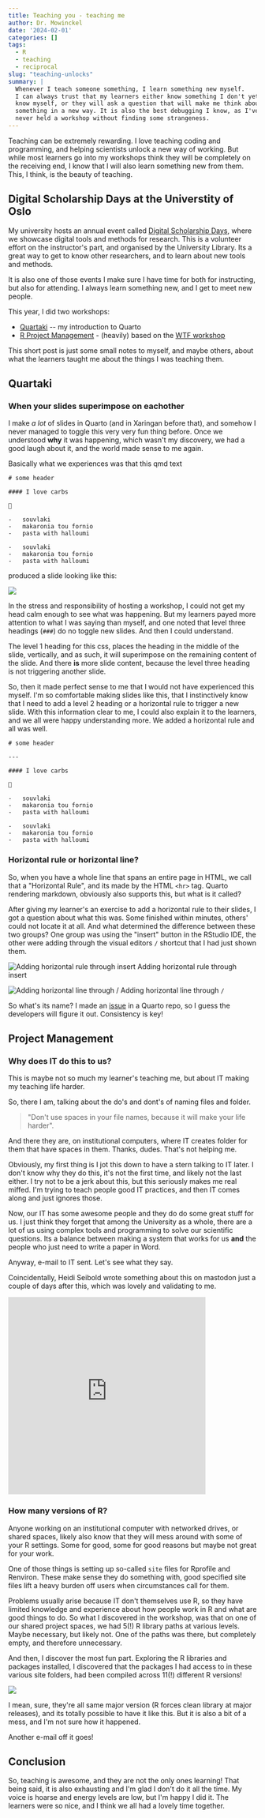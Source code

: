 ```yaml
---
title: Teaching you - teaching me
author: Dr. Mowinckel
date: '2024-02-01'
categories: []
tags:
  - R
  - teaching
  - reciprocal
slug: "teaching-unlocks"
summary: |
  Whenever I teach someone something, I learn something new myself.
  I can always trust that my learners either know something I don't yet
  know myself, or they will ask a question that will make me think about
  something in a new way. It is also the best debugging I know, as I've 
  never held a workshop without finding some strangeness.
---
```


Teaching can be extremely rewarding.
I love teaching coding and programming, and helping scientists unlock a new way of working.
But while most learners go into my workshops think they will be completely on the receiving end, 
I know that I will also learn something new from them.
This, I think, is the beauty of teaching.

## Digital Scholarship Days at the Universtity of Oslo

My university hosts an annual event called [Digital Scholarship Days](https://www.ub.uio.no/english/courses-events/events/dsc/2024/digital-scholarship-days/00-mainpage.html), where we showcase digital tools and methods for research.
This is a volunteer effort on the instructor's part, and organised by the University Library.
Its a great way to get to know other researchers, and to learn about new tools and methods.

It is also one of those events I make sure I have time for both for instructing, but also for attending. 
I always learn something new, and I get to meet new people.

This year, I did two workshops:

- [Quartaki](https://drmowinckels.io/quartaki/) -- my introduction to Quarto
- [R Project Management](https://www.capro.dev/workshop_rproj/) - (heavily) based on the [WTF workshop](https://github.com/rstats-wtf/wtf-workshop)

This short post is just some small notes to myself, and maybe others, about what the learners taught me about the things I was teaching them.

## Quartaki

### When your slides superimpose on eachother

I make _a lot_ of slides in Quarto (and in Xaringan before that), and somehow I never managed to toggle this very very fun thing before.
Once we understood **why** it was happening, which wasn't my discovery, we had a good laugh about it, and the world made sense to me again.

Basically what we experiences was that this qmd text

```
# some header

#### I love carbs

🥶

-   souvlaki
-   makaronia tou fornio
-   pasta with halloumi

-   souvlaki
-   makaronia tou fornio
-   pasta with halloumi

```

produced a slide looking like this:

![](images/reveal_superimposed.png)

In the stress and responsibility of hosting a workshop, I could not get my head calm enough to see what was happening. 
But my learners payed more attention to what I was saying than myself, and one noted that level three headings (`###`) do no toggle new slides.
And then I could understand.

The level 1 heading for this css, places the heading in the middle of the slide, vertically, and as such, it will superimpose on the remaining content of the slide.
And there **is** more slide content, because the level three heading is not triggering another slide.

So, then it made perfect sense to me that I would not have experienced this myself.
I'm so comfortable making slides like this, that I instinctively know that I need to add a level 2 heading or a horizontal rule to trigger a new slide.
With this information clear to me, I could also explain it to the learners, and we all were happy understanding more.
We added a horizontal rule and all was well.


```
# some header

---

#### I love carbs

🥶

-   souvlaki
-   makaronia tou fornio
-   pasta with halloumi

-   souvlaki
-   makaronia tou fornio
-   pasta with halloumi

```

### Horizontal rule or horizontal line?

So, when you have a whole line that spans an entire page in HTML, we call that a "Horizontal Rule", and its made by the HTML `<hr>` tag. 
Quarto rendering markdown, obviously also supports this, but what is it called?

After giving my learner's an exercise to add a horizontal rule to their slides, I got a question about what this was. 
Some finished within minutes, others' could not locate it at all.
And what determined the difference between these two groups?
One group was using the "insert" button in the RStudio IDE, the other were adding through the visual editors `/` shortcut that I had just shown them.

![Adding horizontal rule through insert](images/hr_insert.png)
Adding horizontal rule through insert

![Adding horizontal line through `/`](images/hr_shortcut.png)
Adding horizontal line through `/`

So what's its name? I made an [issue](https://github.com/quarto-dev/quarto/issues/350) in a Quarto repo, so I guess the developers will figure it out.
Consistency is key!



## Project Management

### Why does IT do this to us?

This is maybe not so much my learner's teaching me, but about IT making my teaching life harder.

So, there I am, talking about the do's and dont's of naming files and folder.

> "Don't use spaces in your file names, because it will make your life harder".

And there they are, on institutional computers, where IT creates folder for them that have spaces in them. 
Thanks, dudes. That's not helping me.

Obviously, my first thing is I jot this down to have a stern talking to IT later.
I don't know why they do this, it's not the first time, and likely not the last either. 
I try not to be a jerk about this, but this seriously makes me real miffed. 
I'm trying to teach people good IT practices, and then IT comes along and just ignores those.

Now, our IT has some awesome people and they do do some great stuff for us. 
I just think they forget that among the University as a whole, there are a lot of us using complex tools and programming to solve our scientific questions. 
Its a balance between making a system that works for us **and** the people who just need to write a paper in Word.

Anyway, e-mail to IT sent. Let's see what they say.


Coincidentally, Heidi Seibold wrote something about this on mastodon just a couple of days after this, which was lovely and validating to me.

<iframe src="https://fosstodon.org/@HeidiSeibold/111725444131565682>/embed" class="mastodon-embed" style="max-width: 100%; border: 0" width="400" height="400" allowfullscreen="allowfullscreen"></iframe>


### How many versions of R?

Anyone working on an institutional computer with networked drives, or shared spaces, likely also know that they will mess around with some of your R settings.
Some for good, some for good reasons but maybe not great for your work.

One of those things is setting up so-called `site` files for Rprofile and Renviron.
These make sense they do something with, good specified site files lift a heavy burden off users when circumstances call for them. 

Problems usually arise because IT don't themselves use R, so they have limited knowledge and experience about how people work in R and what are good things to do. 
So what I discovered in the workshop, was that on one of our shared project spaces, we had 5(!) R library paths at various levels. 
Maybe necessary, but likely not.
One of the paths was there, but completely empty, and therefore unnecessary.

And then, I discover the most fun part.
Exploring the R libraries and packages installed, I discovered that the packages I had access to in these various site folders, had been compiled across 11(!) different R versions!

![](images/built-barchart.png )

I mean, sure, they're all same major version (R forces clean library at major releases), and its totally possible to have it like this.
But it is also a bit of a mess, and I'm not sure how it happened.

Another e-mail off it goes!


## Conclusion

So, teaching is awesome, and they are not the only ones learning!
That being said, it is also exhausting and I'm glad I don't do it all the time.
My voice is hoarse and energy levels are low, but I'm happy I did it.
The learners were so nice, and I think we all had a lovely time together.

